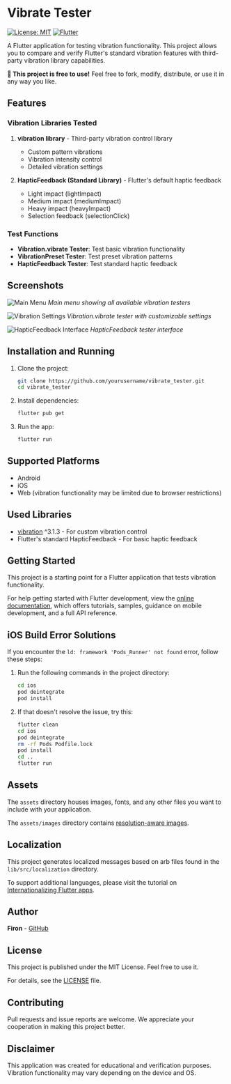 # Vibrate Tester

[![License: MIT](https://img.shields.io/badge/License-MIT-yellow.svg)](https://opensource.org/licenses/MIT)
[![Flutter](https://img.shields.io/badge/Flutter-3.27.3-blue.svg)](https://flutter.dev)

A Flutter application for testing vibration functionality. This project allows you to compare and verify Flutter's standard vibration features with third-party vibration library capabilities.

**🎉 This project is free to use!** Feel free to fork, modify, distribute, or use it in any way you like.

## Features

### Vibration Libraries Tested

1. **vibration library** - Third-party vibration control library
   - Custom pattern vibrations
   - Vibration intensity control
   - Detailed vibration settings

2. **HapticFeedback (Standard Library)** - Flutter's default haptic feedback
   - Light impact (lightImpact)
   - Medium impact (mediumImpact)
   - Heavy impact (heavyImpact)
   - Selection feedback (selectionClick)

### Test Functions

- **Vibration.vibrate Tester**: Test basic vibration functionality
- **VibrationPreset Tester**: Test preset vibration patterns
- **HapticFeedback Tester**: Test standard haptic feedback

## Screenshots

![Main Menu](./assets/images/1.jpeg)
*Main menu showing all available vibration testers*

![Vibration Settings](./assets/images/2.jpeg)
*Vibration.vibrate tester with customizable settings*

![HapticFeedback Interface](./assets/images/3.jpeg)
*HapticFeedback tester interface*

## Installation and Running

1. Clone the project:
   ```bash
   git clone https://github.com/yourusername/vibrate_tester.git
   cd vibrate_tester
   ```

2. Install dependencies:
   ```bash
   flutter pub get
   ```

3. Run the app:
   ```bash
   flutter run
   ```

## Supported Platforms

- Android
- iOS
- Web (vibration functionality may be limited due to browser restrictions)

## Used Libraries

- [vibration](https://pub.dev/packages/vibration) ^3.1.3 - For custom vibration control
- Flutter's standard HapticFeedback - For basic haptic feedback

## Getting Started

This project is a starting point for a Flutter application that tests vibration functionality.

For help getting started with Flutter development, view the
[online documentation](https://docs.flutter.dev), which offers tutorials,
samples, guidance on mobile development, and a full API reference.

## iOS Build Error Solutions

If you encounter the `ld: framework 'Pods_Runner' not found` error, follow these steps:

1. Run the following commands in the project directory:
   ```bash
   cd ios
   pod deintegrate
   pod install
   ```

2. If that doesn't resolve the issue, try this:
   ```bash
   flutter clean
   cd ios
   pod deintegrate
   rm -rf Pods Podfile.lock
   pod install
   cd ..
   flutter run
   ```

## Assets

The `assets` directory houses images, fonts, and any other files you want to
include with your application.

The `assets/images` directory contains [resolution-aware
images](https://flutter.dev/to/resolution-aware-images).

## Localization

This project generates localized messages based on arb files found in
the `lib/src/localization` directory.

To support additional languages, please visit the tutorial on
[Internationalizing Flutter apps](https://flutter.dev/to/internationalization).

## Author

**Firon** - [GitHub](https://github.com/firon)

## License

This project is published under the MIT License. Feel free to use it.

For details, see the [LICENSE](LICENSE) file.

## Contributing

Pull requests and issue reports are welcome. We appreciate your cooperation in making this project better.

## Disclaimer

This application was created for educational and verification purposes. Vibration functionality may vary depending on the device and OS.
